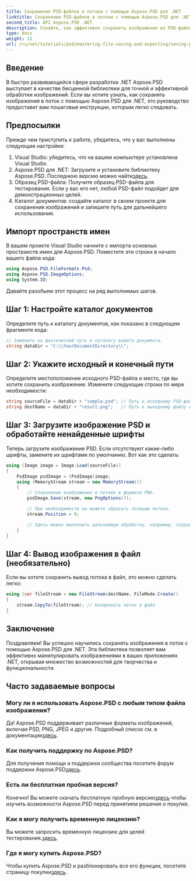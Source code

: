 ```yaml
---
title: Сохранение PSD-файлов в потоки с помощью Aspose.PSD для .NET
linktitle: Сохранение PSD-файлов в потоки с помощью Aspose.PSD для .NET
second_title: API Aspose.PSD .NET
description: Узнайте, как эффективно сохранять изображения из PSD-файлов в потоки с помощью Aspose.PSD для .NET. Это всеобъемлющее пошаговое руководство охватывает предварительные условия, коды и методы.
type: docs
weight: 11
url: /ru/net/tutorials/psd/mastering-file-saving-and-exporting/saving-psd-files-to-streams/
---
```

## Введение

В быстро развивающейся сфере разработки .NET Aspose.PSD выступает в качестве бесценной библиотеки для точной и эффективной обработки изображений. Если вы хотите узнать, как сохранять изображения в поток с помощью Aspose.PSD для .NET, это руководство предоставит вам пошаговые инструкции, которым легко следовать.

## Предпосылки

Прежде чем приступить к работе, убедитесь, что у вас выполнены следующие настройки:

1. Visual Studio: убедитесь, что на вашем компьютере установлена Visual Studio.
2. Aspose.PSD для .NET: Загрузите и установите библиотеку Aspose.PSD. Последнюю версию можно найти[здесь](https://releases.aspose.com/psd/net/).
3. Образец PSD-файла: Получите образец PSD-файла для тестирования. Если у вас его нет, любой PSD-файл подойдет для демонстрационных целей.
4. Каталог документов: создайте каталог в своем проекте для сохранения изображений и запишите путь для дальнейшего использования.

## Импорт пространств имен

В вашем проекте Visual Studio начните с импорта основных пространств имен для Aspose.PSD. Поместите эти строки в начало вашего файла кода:

```csharp
using Aspose.PSD.FileFormats.Psd;
using Aspose.PSD.ImageOptions;
using System.IO;
```

Давайте разобьем этот процесс на ряд выполнимых шагов.

## Шаг 1: Настройте каталог документов

Определите путь к каталогу документов, как показано в следующем фрагменте кода:

```csharp
// Замените на фактический путь к каталогу вашего документа.
string dataDir = "C:\\YourDocumentDirectory\\";
```

## Шаг 2: Укажите исходный и конечный пути

Определите местоположение исходного PSD-файла и место, где вы хотите сохранить изображение. Измените следующие строки по мере необходимости:

```csharp
string sourceFile = dataDir + "sample.psd"; // Путь к исходному PSD-файлу
string destName = dataDir + "result.png";   // Путь к выходному файлу изображения
```

## Шаг 3: Загрузите изображение PSD и обработайте ненайденные шрифты

Теперь загрузите изображение PSD. Если отсутствуют какие-либо шрифты, замените их шрифтами по умолчанию. Вот как это сделать:

```csharp
using (Image image = Image.Load(sourceFile))
{
    PsdImage psdImage = (PsdImage)image;
    using (MemoryStream stream = new MemoryStream())
    {
        // Сохранение изображения в потоке в формате PNG.
        psdImage.Save(stream, new PngOptions());

        // При необходимости вы можете сбросить позицию потока.
        stream.Position = 0;

        // Здесь можно выполнить дальнейшую обработку, например, сохранение в файл или отправку по сети.
    }
}
```

## Шаг 4: Вывод изображения в файл (необязательно)

Если вы хотите сохранить вывод потока в файл, это можно сделать легко:

```csharp
using (var fileStream = new FileStream(destName, FileMode.Create))
{
    stream.CopyTo(fileStream); // Копировать поток в файл
}
```

## Заключение

Поздравляем! Вы успешно научились сохранять изображения в поток с помощью Aspose.PSD для .NET. Эта библиотека позволяет вам эффективно манипулировать изображениями в ваших приложениях .NET, открывая множество возможностей для творчества и функциональности.

## Часто задаваемые вопросы

### Могу ли я использовать Aspose.PSD с любым типом файла изображения?
 Да! Aspose.PSD поддерживает различные форматы изображений, включая PSD, PNG, JPEG и другие. Подробный список см. в документации[здесь](https://reference.aspose.com/psd/net/).

### Как получить поддержку по Aspose.PSD?
Для получения помощи и поддержки сообщества посетите форум поддержки Aspose.PSD[здесь](https://forum.aspose.com/c/psd/34).

### Есть ли бесплатная пробная версия?
 Конечно! Вы можете скачать бесплатную пробную версию[здесь](https://releases.aspose.com/) чтобы изучить возможности Aspose.PSD перед принятием решения о покупке.

### Как я могу получить временную лицензию?
 Вы можете запросить временную лицензию для целей тестирования.[здесь](https://purchase.conholdate.com/temporary-license/).

### Где я могу купить Aspose.PSD?
 Чтобы купить Aspose.PSD и разблокировать все его функции, посетите страницу покупки[здесь](https://purchase.conholdate.com/buy).